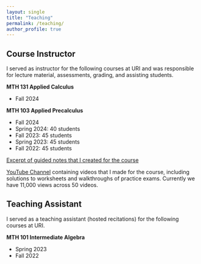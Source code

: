 ```yaml
---
layout: single
title: "Teaching"
permalink: /teaching/
author_profile: true
---
```




## Course Instructor

I served as instructor for the following courses at URI and was responsible for lecture material, assessments, grading, and assisting students.

<b>MTH 131 Applied Calculus</b>
<ul>
<li> Fall 2024 </li>
</ul>


<b>MTH 103 Applied Precalculus</b>
<ul>
<li> Fall 2024</li>

<li>Spring 2024: 40 students</li>

<li>Fall 2023: 45 students</li>

<li>Spring 2023: 45 students</li>

<li>Fall 2022: 45 students</li>
</ul>

[Excerpt of guided notes that I created for the course](/files/mth103-sample-notes.pdf)

[YouTube Channel](https://www.youtube.com/channel/UCdEA3qbGCIjL1BaAgvO6GuQ) containing videos that I made for the course, including solutions to worksheets and walkthroughs of practice exams. Currently we have 11,000 views across 50 videos.


## Teaching Assistant

I served as a teaching assistant (hosted recitations) for the following courses at URI.

<b>MTH 101 Intermediate Algebra</b>
<ul>
<li>Spring 2023</li>
<li>Fall 2022</li>
</ul>
